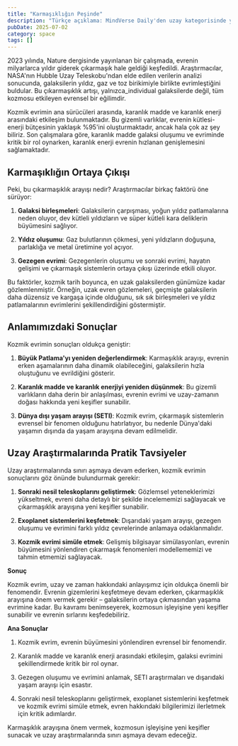 ```yaml
---
title: "Karmaşıklığın Peşinde"
description: "Türkçe açıklama: MindVerse Daily'den uzay kategorisinde yenilikçi araştırmalar ve içgörüler keşfe..."
pubDate: 2025-07-02
category: space
tags: []
---
```


2023 yılında, Nature dergisinde yayınlanan bir çalışmada, evrenin milyarlarca yıldır giderek çıkarmaşık hale geldiği keşfedildi. Araştırmacılar, NASA'nın Hubble Uzay Teleskobu'ndan elde edilen verilerin analizi sonucunda, galaksilerin yıldız, gaz ve toz birikimiyle birlikte evrimleştiğini buldular. Bu çıkarmaşıklık artışı, yalnızca_individual galaksilerde değil, tüm kozmosu etkileyen evrensel bir eğilimdir.

Kozmik evrimin ana sürücüleri arasında, karanlık madde ve karanlık enerji arasındaki etkileşim bulunmaktadır. Bu gizemli varlıklar, evrenin kütlesi-enerji bütçesinin yaklaşık %95'ini oluşturmaktadır, ancak hala çok az şey biliriz. Son çalışmalara göre, karanlık madde galaksi oluşumu ve evriminde kritik bir rol oynarken, karanlık enerji evrenin hızlanan genişlemesini sağlamaktadır.

## Karmaşıklığın Ortaya Çıkışı

Peki, bu çıkarmaşıklık arayışı nedir? Araştırmacılar birkaç faktörü öne sürüyor:

1. **Galaksi birleşmeleri**: Galaksilerin çarpışması, yoğun yıldız patlamalarına neden oluyor, dev kütleli yıldızların ve süper kütleli kara deliklerin büyümesini sağlıyor.

2. **Yıldız oluşumu**: Gaz bulutlarının çökmesi, yeni yıldızların doğuşuna, parlaklığa ve metal üretimine yol açıyor.

3. **Gezegen evrimi**: Gezegenlerin oluşumu ve sonraki evrimi, hayatın gelişimi ve çıkarmaşık sistemlerin ortaya çıkışı üzerinde etkili oluyor.

Bu faktörler, kozmik tarih boyunca, en uzak galaksilerden günümüze kadar gözlemlenmiştir. Örneğin, uzak evren gözlemeleri, geçmişte galaksilerin daha düzensiz ve kargaşa içinde olduğunu, sık sık birleşmeleri ve yıldız patlamalarının evrimlerini şekillendirdiğini göstermiştir.

## Anlamımızdaki Sonuçlar

Kozmik evrimin sonuçları oldukça geniştir:

1. **Büyük Patlama'yı yeniden değerlendirmek**: Karmaşıklık arayışı, evrenin erken aşamalarının daha dinamik olabileceğini, galaksilerin hızla oluştuğunu ve evrildiğini gösterir.

2. **Karanlık madde ve karanlık enerjiyi yeniden düşünmek**: Bu gizemli varlıkların daha derin bir anlaşılması, evrenin evrimi ve uzay-zamanın doğası hakkında yeni keşifler sunabilir.

3. **Dünya dışı yaşam arayışı (SETI)**: Kozmik evrim, çıkarmaşık sistemlerin evrensel bir fenomen olduğunu hatırlatıyor, bu nedenle Dünya'daki yaşamın dışında da yaşam arayışına devam edilmelidir.

## Uzay Araştırmalarında Pratik Tavsiyeler

Uzay araştırmalarında sınırı aşmaya devam ederken, kozmik evrimin sonuçlarını göz önünde bulundurmak gerekir:

1. **Sonraki nesil teleskoplarını geliştirmek**: Gözlemsel yeteneklerimizi yükseltmek, evreni daha detaylı bir şekilde incelememizi sağlayacak ve çıkarmaşıklık arayışına yeni keşifler sunabilir.

2. **Exoplanet sistemlerini keşfetmek**: Dışarıdaki yaşam arayışı, gezegen oluşumu ve evrimini farklı yıldız çevrelerinde anlamaya odaklanmalıdır.

3. **Kozmik evrimi simüle etmek**: Gelişmiş bilgisayar simülasyonları, evrenin büyümesini yönlendiren çıkarmaşık fenomenleri modellememizi ve tahmin etmemizi sağlayacak.

**Sonuç**

Kozmik evrim, uzay ve zaman hakkındaki anlayışımız için oldukça önemli bir fenomendir. Evrenin gizemlerini keşfetmeye devam ederken, çıkarmaşıklık arayışına önem vermek gerekir – galaksilerin ortaya çıkmasından yaşama evrimine kadar. Bu kavramı benimseyerek, kozmosun işleyişine yeni keşifler sunabilir ve evrenin sırlarını keşfedebiliriz.

**Ana Sonuçlar**

1. Kozmik evrim, evrenin büyümesini yönlendiren evrensel bir fenomendir.

2. Karanlık madde ve karanlık enerji arasındaki etkileşim, galaksi evrimini şekillendirmede kritik bir rol oynar.

3. Gezegen oluşumu ve evrimini anlamak, SETI araştırmaları ve dışarıdaki yaşam arayışı için esastır.

4. Sonraki nesil teleskoplarını geliştirmek, exoplanet sistemlerini keşfetmek ve kozmik evrimi simüle etmek, evren hakkındaki bilgilerimizi ilerletmek için kritik adımlardır.

Karmaşıklık arayışına önem vermek, kozmosun işleyişine yeni keşifler sunacak ve uzay araştırmalarında sınırı aşmaya devam edeceğiz.